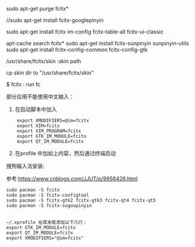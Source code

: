 sudo apt-get purge fcitx*

//sudo apt-get install fcitx-googlepinyin

sudo apt-get install fcitx  im-config  fcitx-table-all  fcitx-ui-classic

apt-cache search fcitx*
sudo apt-get install fcitx-sunpinyin sunpinyin-utils
sudo apt-get install  fcitx-config-common fcitx-config-gtk

/usr/share/fcitx/skin :skin path

cp skin dir to "/usr/share/fcitx/skin"

$  fcitx  : run fc





部分应用不能使用中文输入：

1. 在启动脚本中加入

```
	export XMODIFIERS=@im=fcitx
    export XIM=fcitx
    export XIM_PROGRAM=fcitx
    export GTK_IM_MODULE=fcitx
    export QT_IM_MODULE=fcitx
```

2. 在profile 中加如上内容，然后通过终端启动

搜狗输入法安装:

参考:<https://www.cnblogs.com/JJUT/p/9956426.html>

```
sudo pacman -S fcitx
sudo pacman -S fcitx-configtool
sudo pacman -S fcitx-gtk2 fcitx-gtk3 fcitx-qt4 fcitx-qt5
sudo pacman -S fcitx-sogoupinyin


~/.xprofile 在其末尾添加以下几行：
export GTK_IM_MODULE=fcitx
export QT_IM_MODULE=fcitx
export XMODIFIERS="@im=fcitx"

```

